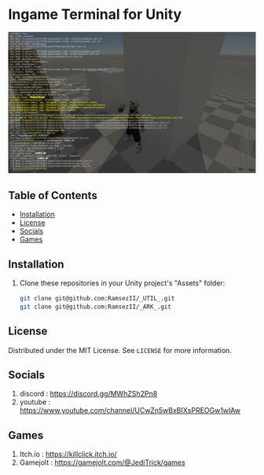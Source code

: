 # Ingame Terminal for Unity

![Screenshot 1](TerminalScreen.jpg)

## Table of Contents

- [Installation](#installation)
- [License](#license)
- [Socials](#socials)
- [Games](#games)

## Installation

1. Clone these repositories in your Unity project's "Assets" folder:
    ```sh
    git clone git@github.com:RamsezII/_UTIL_.git
    git clone git@github.com:RamsezII/_ARK_.git
    ```

## License

Distributed under the MIT License. See `LICENSE` for more information.

## Socials

1. discord : https://discord.gg/MWhZSh2Pn8
2. youtube : https://www.youtube.com/channel/UCwZn5wBxBIXsPREOGw1wIAw

## Games

1. Itch.io : https://killclick.itch.io/
2. Gamejolt : https://gamejolt.com/@JediTrick/games